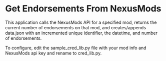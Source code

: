 # Get Endorsements From NexusMods

This application calls the NexusMods API for a specified mod, returns the current number of endorsements on that mod, and creates/appends data.json with an incremented unique identifier, the datetime, and number of endorsements.

To configure, edit the sample_cred_lib.py file with your mod info and NexusMods api key and rename to cred_lib.py. 